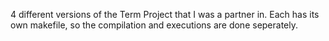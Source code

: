 4 different versions of the Term Project that I was a partner in.
Each has its own makefile, so the compilation and executions are done seperately.
